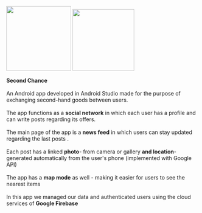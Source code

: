 
<img src="https://user-images.githubusercontent.com/67112374/113359967-82bd2500-9351-11eb-8a86-ccd698966a9a.png" width="170"> <img src="https://user-images.githubusercontent.com/67112374/113359867-543f4a00-9351-11eb-8a31-279ff4f63dea.png" width="162">

**Second Chance** <br></br>
An Android app developed in Android Studio made for the purpose of exchanging second-hand goods between users. <br></br>
The app functions as a **social network** in which each user has a profile and can write posts regarding its offers. <br></br>
The main page of the app is a **news feed** in which users can stay updated regarding the last posts . <br></br>
Each post has a linked **photo**- from camera or gallery **and location**- generated automatically from the user's phone (implemented with Google API) <br></br>
The app has a **map mode** as well - making it easier for users to see the nearest items <br></br>
In this app we managed our data and authenticated users using the cloud services of **Google Firebase**<br></br>



